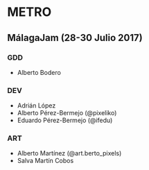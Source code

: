 # METRO
## MálagaJam (28-30 Julio 2017)

### GDD
- Alberto Bodero

### DEV
- Adrián López
- Alberto Pérez-Bermejo (@pixeliko)
- Eduardo Pérez-Bermejo (@ifedu)

### ART
- Alberto Martínez (@art.berto_pixels)
- Salva Martín Cobos
